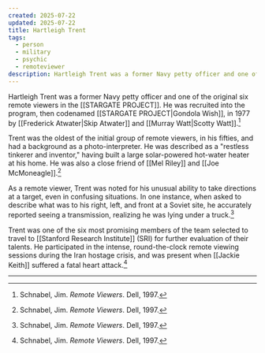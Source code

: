 ```yaml
---
created: 2025-07-22
updated: 2025-07-22
title: Hartleigh Trent
tags:
  - person
  - military
  - psychic
  - remoteviewer
description: Hartleigh Trent was a former Navy petty officer and one of the original remote viewers in the Stargate Project, known for his ability to take directions at a target.
---
```

Hartleigh Trent was a former Navy petty officer and one of the original six remote viewers in the [[STARGATE PROJECT]]. He was recruited into the program, then codenamed [[STARGATE PROJECT|Gondola Wish]], in 1977 by [[Frederick Atwater|Skip Atwater]] and [[Murray Watt|Scotty Watt]].[^1]

Trent was the oldest of the initial group of remote viewers, in his fifties, and had a background as a photo-interpreter. He was described as a "restless tinkerer and inventor," having built a large solar-powered hot-water heater at his home. He was also a close friend of [[Mel Riley]] and [[Joe McMoneagle]].[^1]

As a remote viewer, Trent was noted for his unusual ability to take directions at a target, even in confusing situations. In one instance, when asked to describe what was to his right, left, and front at a Soviet site, he accurately reported seeing a transmission, realizing he was lying under a truck.[^1]

Trent was one of the six most promising members of the team selected to travel to [[Stanford Research Institute]] (SRI) for further evaluation of their talents. He participated in the intense, round-the-clock remote viewing sessions during the Iran hostage crisis, and was present when [[Jackie Keith]] suffered a fatal heart attack.[^1]

---

[^1]: Schnabel, Jim. *Remote Viewers*. Dell, 1997.